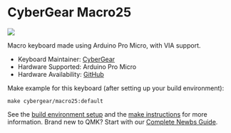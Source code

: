 # CyberGear Macro25

![](https://i.imgur.com/Jk2xGMvh.jpg)

Macro keyboard made using Arduino Pro Micro, with VIA support.

* Keyboard Maintainer: [CyberGear](https://github.com/CyberGear)
* Hardware Supported: Arduino Pro Micro
* Hardware Availability: [GitHub](https://github.com/CyberGear/mk-macro-01)

Make example for this keyboard (after setting up your build environment):

    make cybergear/macro25:default

See the [build environment setup](https://docs.qmk.fm/#/getting_started_build_tools) and the [make instructions](https://docs.qmk.fm/#/getting_started_make_guide) for more information. Brand new to QMK? Start with our [Complete Newbs Guide](https://docs.qmk.fm/#/newbs).
